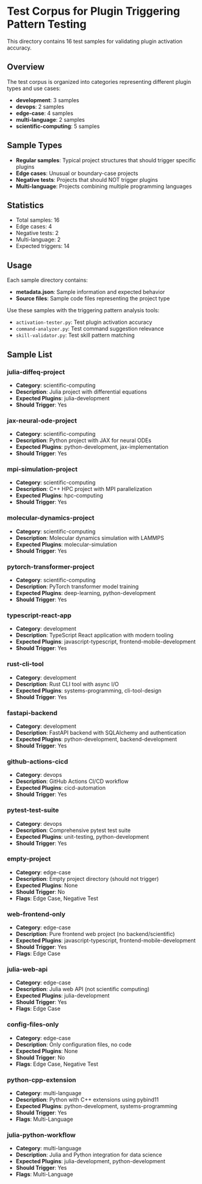 # Test Corpus for Plugin Triggering Pattern Testing

This directory contains 16 test samples for validating plugin activation accuracy.

## Overview

The test corpus is organized into categories representing different plugin types and use cases:

- **development**: 3 samples
- **devops**: 2 samples
- **edge-case**: 4 samples
- **multi-language**: 2 samples
- **scientific-computing**: 5 samples

## Sample Types

- **Regular samples**: Typical project structures that should trigger specific plugins
- **Edge cases**: Unusual or boundary-case projects
- **Negative tests**: Projects that should NOT trigger plugins
- **Multi-language**: Projects combining multiple programming languages

## Statistics

- Total samples: 16
- Edge cases: 4
- Negative tests: 2
- Multi-language: 2
- Expected triggers: 14

## Usage

Each sample directory contains:
- **metadata.json**: Sample information and expected behavior
- **Source files**: Sample code files representing the project type

Use these samples with the triggering pattern analysis tools:
- `activation-tester.py`: Test plugin activation accuracy
- `command-analyzer.py`: Test command suggestion relevance
- `skill-validator.py`: Test skill pattern matching

## Sample List

### julia-diffeq-project
- **Category**: scientific-computing
- **Description**: Julia project with differential equations
- **Expected Plugins**: julia-development
- **Should Trigger**: Yes

### jax-neural-ode-project
- **Category**: scientific-computing
- **Description**: Python project with JAX for neural ODEs
- **Expected Plugins**: python-development, jax-implementation
- **Should Trigger**: Yes

### mpi-simulation-project
- **Category**: scientific-computing
- **Description**: C++ HPC project with MPI parallelization
- **Expected Plugins**: hpc-computing
- **Should Trigger**: Yes

### molecular-dynamics-project
- **Category**: scientific-computing
- **Description**: Molecular dynamics simulation with LAMMPS
- **Expected Plugins**: molecular-simulation
- **Should Trigger**: Yes

### pytorch-transformer-project
- **Category**: scientific-computing
- **Description**: PyTorch transformer model training
- **Expected Plugins**: deep-learning, python-development
- **Should Trigger**: Yes

### typescript-react-app
- **Category**: development
- **Description**: TypeScript React application with modern tooling
- **Expected Plugins**: javascript-typescript, frontend-mobile-development
- **Should Trigger**: Yes

### rust-cli-tool
- **Category**: development
- **Description**: Rust CLI tool with async I/O
- **Expected Plugins**: systems-programming, cli-tool-design
- **Should Trigger**: Yes

### fastapi-backend
- **Category**: development
- **Description**: FastAPI backend with SQLAlchemy and authentication
- **Expected Plugins**: python-development, backend-development
- **Should Trigger**: Yes

### github-actions-cicd
- **Category**: devops
- **Description**: GitHub Actions CI/CD workflow
- **Expected Plugins**: cicd-automation
- **Should Trigger**: Yes

### pytest-test-suite
- **Category**: devops
- **Description**: Comprehensive pytest test suite
- **Expected Plugins**: unit-testing, python-development
- **Should Trigger**: Yes

### empty-project
- **Category**: edge-case
- **Description**: Empty project directory (should not trigger)
- **Expected Plugins**: None
- **Should Trigger**: No
- **Flags**: Edge Case, Negative Test

### web-frontend-only
- **Category**: edge-case
- **Description**: Pure frontend web project (no backend/scientific)
- **Expected Plugins**: javascript-typescript, frontend-mobile-development
- **Should Trigger**: Yes
- **Flags**: Edge Case

### julia-web-api
- **Category**: edge-case
- **Description**: Julia web API (not scientific computing)
- **Expected Plugins**: julia-development
- **Should Trigger**: Yes
- **Flags**: Edge Case

### config-files-only
- **Category**: edge-case
- **Description**: Only configuration files, no code
- **Expected Plugins**: None
- **Should Trigger**: No
- **Flags**: Edge Case, Negative Test

### python-cpp-extension
- **Category**: multi-language
- **Description**: Python with C++ extensions using pybind11
- **Expected Plugins**: python-development, systems-programming
- **Should Trigger**: Yes
- **Flags**: Multi-Language

### julia-python-workflow
- **Category**: multi-language
- **Description**: Julia and Python integration for data science
- **Expected Plugins**: julia-development, python-development
- **Should Trigger**: Yes
- **Flags**: Multi-Language

